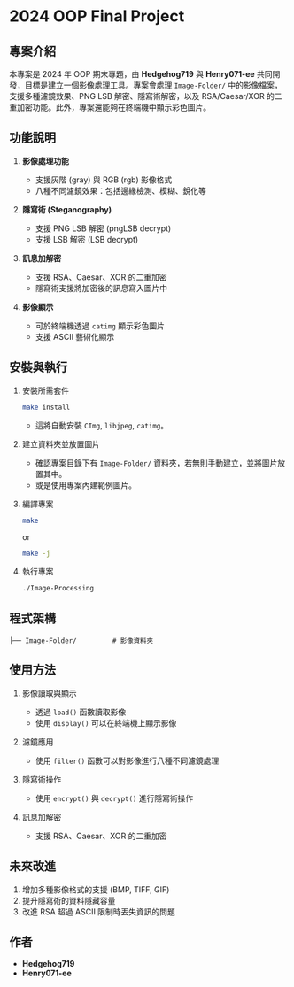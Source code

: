 # 2024 OOP Final Project

## 專案介紹

本專案是 2024 年 OOP 期末專題，由 **Hedgehog719** 與 **Henry071-ee** 共同開發，目標是建立一個影像處理工具。專案會處理 `Image-Folder/` 中的影像檔案，支援多種濾鏡效果、PNG LSB 解密、隱寫術解密，以及 RSA/Caesar/XOR 的二重加密功能。此外，專案還能夠在終端機中顯示彩色圖片。

## 功能說明

1. **影像處理功能**

   * 支援灰階 (gray) 與 RGB (rgb) 影像格式
   * 八種不同濾鏡效果：包括邊緣檢測、模糊、銳化等

2. **隱寫術 (Steganography)**

   * 支援 PNG LSB 解密 (pngLSB decrypt)
   * 支援 LSB 解密 (LSB decrypt)

3. **訊息加解密**

   * 支援 RSA、Caesar、XOR 的二重加密
   * 隱寫術支援將加密後的訊息寫入圖片中

4. **影像顯示**

   * 可於終端機透過 `catimg` 顯示彩色圖片
   * 支援 ASCII 藝術化顯示

## 安裝與執行

1. 安裝所需套件

   ```sh
   make install
   ```

   * 這將自動安裝 `CImg`, `libjpeg`, `catimg`。

2. 建立資料夾並放置圖片

   * 確認專案目錄下有 `Image-Folder/` 資料夾，若無則手動建立，並將圖片放置其中。
   * 或是使用專案內建範例圖片。

3. 編譯專案

   ```sh
   make
   ```
   or
   ```sh
   make -j
   ```

5. 執行專案

   ```sh
   ./Image-Processing
   ```

## 程式架構

```
├── Image-Folder/         # 影像資料夾

```

## 使用方法

1. 影像讀取與顯示

   * 透過 `load()` 函數讀取影像
   * 使用 `display()` 可以在終端機上顯示影像

2. 濾鏡應用

   * 使用 `filter()` 函數可以對影像進行八種不同濾鏡處理

3. 隱寫術操作

   * 使用 `encrypt()` 與 `decrypt()` 進行隱寫術操作

4. 訊息加解密

   * 支援 RSA、Caesar、XOR 的二重加密


## 未來改進

1. 增加多種影像格式的支援 (BMP, TIFF, GIF)
2. 提升隱寫術的資料隱藏容量
3. 改進 RSA 超過 ASCII 限制時丟失資訊的問題

## 作者

* **Hedgehog719**
* **Henry071-ee**

